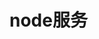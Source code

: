 <!--
 * @Author: your name
 * @Date: 2021-08-10 19:08:25
 * @LastEditTime: 2021-08-10 20:23:25
 * @LastEditors: Please set LastEditors
 * @Description: In User Settings Edit
 * @FilePath: /expressnode/README.MD
-->
# node服务